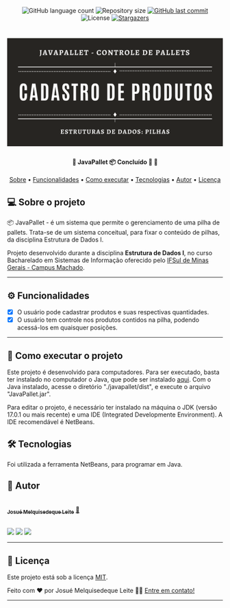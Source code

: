 <p align="center">
  <img alt="GitHub language count" src="https://img.shields.io/github/languages/count/josuemleite/data-structures?color=%2304D361">

  <img alt="Repository size" src="https://img.shields.io/github/repo-size/josuemleite/data-structures">
  
  <a href="https://github.com/josuemleite/data-structures/commits/master">
    <img alt="GitHub last commit" src="https://img.shields.io/github/last-commit/josuemleite/data-structures">
  </a>
    
   <img alt="License" src="https://img.shields.io/badge/license-MIT-brightgreen">
   <a href="https://github.com/tgmarinho/README-ecoleta/stargazers">
    <img alt="Stargazers" src="https://img.shields.io/github/stars/josuemleite/data-structures?style=social">
  </a>  
</p>

<h1 align="center">
    <img alt="JavaPallet" title="#JavaPallet" src="./assets/banner.png" />
</h1>

<h4 align="center"> 
	🚧 JavaPallet 📦 Concluído 📘 🚧
</h4>

<p align="center">
 <a href="#-sobre-o-projeto">Sobre</a> •
 <a href="#-funcionalidades">Funcionalidades</a> •
 <a href="#-como-executar-o-projeto">Como executar</a> • 
 <a href="#-tecnologias">Tecnologias</a> • 
 <a href="#-autor">Autor</a> • 
 <a href="#user-content--licença">Licença</a>
</p>

## 💻 Sobre o projeto

📦 JavaPallet - é um sistema que permite o gerenciamento de uma pilha de pallets. Trata-se de um sistema conceitual, para fixar o conteúdo de pilhas, da disciplina Estrutura de Dados I.


Projeto desenvolvido durante a disciplina **Estrutura de Dados I**, no curso Bacharelado em Sistemas de Informação oferecido pelo [IFSul de Minas Gerais - Campus Machado](https://portal.mch.ifsuldeminas.edu.br).

---

## ⚙️ Funcionalidades

- [x] O usuário pode cadastrar produtos e suas respectivas quantidades.
- [x] O usuário tem controle nos produtos contidos na pilha, podendo acessá-los em quaisquer posições.

---

## 🚀 Como executar o projeto

Este projeto é desenvolvido para computadores.
Para ser executado, basta ter instalado no computador o Java, que pode ser instalado [aqui](https://www.java.com/pt-BR/download/ie_manual.jsp?locale=pt_BR).
Com o Java instalado, acesse o diretório "./javapallet/dist", e execute o arquivo "JavaPallet.jar".

Para editar o projeto, é necessário ter instalado na máquina o JDK (versão 17.0.1 ou mais recente) e uma IDE (Integrated Developmente Environment).
A IDE recomendável é NetBeans.

## 🛠 Tecnologias

Foi utilizada a ferramenta NetBeans, para programar em Java.

## 🦸 Autor

<a href="https://github.com/josuemleite/">
 <img style="border-radius: 50%;" src="https://avatars.githubusercontent.com/u/84863364?v=4" width="100px;" alt=""/>
 <br />
 <sub><b>Josué Melquisedeque Leite</b></sub></a> <a href="https://github.com/josuemleite/" title="GitHub perfil">🚀</a>
 
 <br />
 <br />

 <a href="https://instagram.com/josueleite52" target="_blank"><img src="https://img.shields.io/badge/-Instagram-%23E4405F?style=for-the-badge&logo=instagram&logoColor=white" target="_blank"></a>
 <a href = "mailto:josuemelquileite@gmail.com"><img src="https://img.shields.io/badge/-Gmail-%23333?style=for-the-badge&logo=gmail&logoColor=white" target="_blank"></a>
 <a href="https://www.linkedin.com/in/josué-leite-770962201" target="_blank"><img src="https://img.shields.io/badge/-LinkedIn-%230077B5?style=for-the-badge&logo=linkedin&logoColor=white" target="_blank"></a>

---

## 📝 Licença

Este projeto está sob a licença [MIT](./LICENSE).

Feito com ❤️ por Josué Melquisedeque Leite 👋🏽 [Entre em contato!](https://www.linkedin.com/in/josué-leite-770962201/)

---
